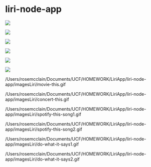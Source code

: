 # liri-node-app



![](concert-this.gif)

![](movie-this.gif)

![](spotify-this-song1.gif)

![](spotify-this-song2.gif)

![](do-what-it-says1.gif)

![](do-what-it-says2.gif)

/Users/rosemcclain/Documents/UCF/HOMEWORK/LiriApp/liri-node-app/imagesLiri/movie-this.gif

/Users/rosemcclain/Documents/UCF/HOMEWORK/LiriApp/liri-node-app/imagesLiri/concert-this.gif

/Users/rosemcclain/Documents/UCF/HOMEWORK/LiriApp/liri-node-app/imagesLiri/spotify-this-song1.gif

/Users/rosemcclain/Documents/UCF/HOMEWORK/LiriApp/liri-node-app/imagesLiri/spotify-this-song2.gif

/Users/rosemcclain/Documents/UCF/HOMEWORK/LiriApp/liri-node-app/imagesLiri/do-what-it-says1.gif

/Users/rosemcclain/Documents/UCF/HOMEWORK/LiriApp/liri-node-app/imagesLiri/do-what-it-says2.gif